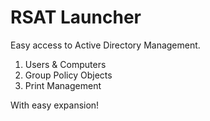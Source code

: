 # RSAT Launcher

Easy access to Active Directory Management.

1. Users & Computers
2. Group Policy Objects
3. Print Management

With easy expansion!